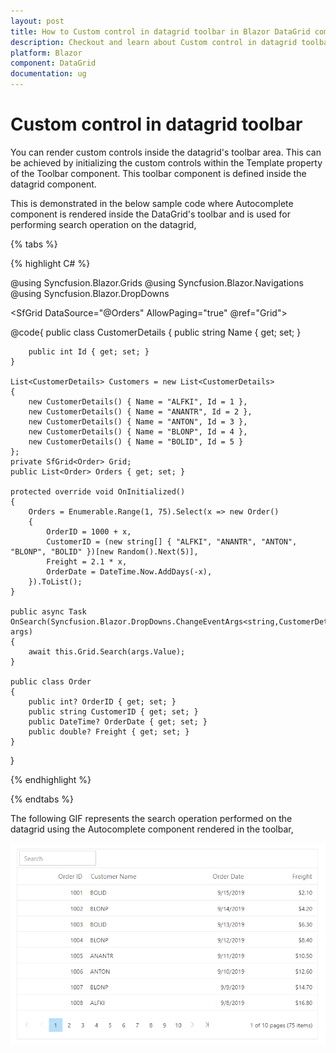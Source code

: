```yaml
---
layout: post
title: How to Custom control in datagrid toolbar in Blazor DataGrid component - Syncfusion
description: Checkout and learn about Custom control in datagrid toolbar in Blazor DataGrid component of Syncfusion, and more details
platform: Blazor
component: DataGrid
documentation: ug
---
```


# Custom control in datagrid toolbar

You can render custom controls inside the datagrid's toolbar area. This can be achieved by initializing the custom controls within the Template property of the Toolbar component. This toolbar component is defined inside the datagrid component.

This is demonstrated in the below sample code where Autocomplete component is rendered inside the DataGrid's toolbar and is used for performing search operation on the datagrid,

{% tabs %}

{% highlight C# %}

@using Syncfusion.Blazor.Grids
@using Syncfusion.Blazor.Navigations
@using Syncfusion.Blazor.DropDowns

<SfGrid DataSource="@Orders" AllowPaging="true" @ref="Grid">
    <GridPageSettings PageSize="8"></GridPageSettings>
    <GridEvents TValue="Order"></GridEvents>
    <SfToolbar>
        <ToolbarItems>
            <ToolbarItem Type="ItemType.Input">
                <Template>
                    <SfAutoComplete Placeholder="Search Customer Name" TItem="CustomerDetails" TValue="string" DataSource="@Customers">
                        <AutoCompleteEvents ValueChange="OnSearch" TValue="string" TItem="CustomerDetails"></AutoCompleteEvents>
                        <AutoCompleteFieldSettings Value="Name"></AutoCompleteFieldSettings>
                    </SfAutoComplete>
                </Template>
            </ToolbarItem>
        </ToolbarItems>
    </SfToolbar>
    <GridColumns>
        <GridColumn Field=@nameof(Order.OrderID) HeaderText="Order ID" TextAlign="TextAlign.Right" Width="120"></GridColumn>
        <GridColumn Field=@nameof(Order.CustomerID) HeaderText="Customer Name" Width="150"></GridColumn>
        <GridColumn Field=@nameof(Order.OrderDate) HeaderText=" Order Date" Format="d" Type="ColumnType.Date" TextAlign="TextAlign.Right" Width="130"></GridColumn>
        <GridColumn Field=@nameof(Order.Freight) HeaderText="Freight" Format="C2" TextAlign="TextAlign.Right" Width="120"></GridColumn>
    </GridColumns>
</SfGrid>

@code{
    public class CustomerDetails
    {
        public string Name { get; set; }

        public int Id { get; set; }
    }

    List<CustomerDetails> Customers = new List<CustomerDetails>
    {
        new CustomerDetails() { Name = "ALFKI", Id = 1 },
        new CustomerDetails() { Name = "ANANTR", Id = 2 },
        new CustomerDetails() { Name = "ANTON", Id = 3 },
        new CustomerDetails() { Name = "BLONP", Id = 4 },
        new CustomerDetails() { Name = "BOLID", Id = 5 }
    };
    private SfGrid<Order> Grid;
    public List<Order> Orders { get; set; }

    protected override void OnInitialized()
    {
        Orders = Enumerable.Range(1, 75).Select(x => new Order()
        {
            OrderID = 1000 + x,
            CustomerID = (new string[] { "ALFKI", "ANANTR", "ANTON", "BLONP", "BOLID" })[new Random().Next(5)],
            Freight = 2.1 * x,
            OrderDate = DateTime.Now.AddDays(-x),
        }).ToList();
    }

    public async Task  OnSearch(Syncfusion.Blazor.DropDowns.ChangeEventArgs<string,CustomerDetails> args)
    {
        await this.Grid.Search(args.Value);
    }

    public class Order
    {
        public int? OrderID { get; set; }
        public string CustomerID { get; set; }
        public DateTime? OrderDate { get; set; }
        public double? Freight { get; set; }
    }
}

{% endhighlight %}

{% endtabs  %}

The following GIF represents the search operation performed on the datagrid using the Autocomplete component rendered in the toolbar,

![Custom control in toolbar](../images/custom-control-toolbar.gif)